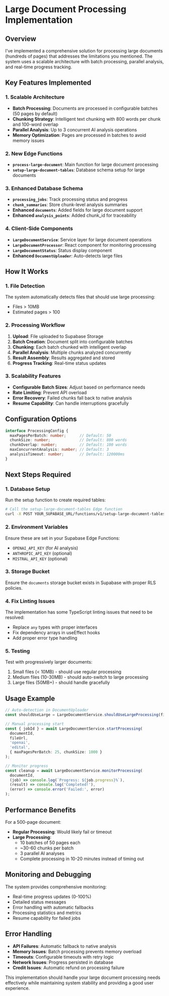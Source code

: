 # Large Document Processing Implementation

## Overview

I've implemented a comprehensive solution for processing large documents (hundreds of pages) that addresses the limitations you mentioned. The system uses a scalable architecture with batch processing, parallel analysis, and real-time progress tracking.

## Key Features Implemented

### 1. **Scalable Architecture**
- **Batch Processing**: Documents are processed in configurable batches (50 pages by default)
- **Chunking Strategy**: Intelligent text chunking with 800 words per chunk and 100-word overlap
- **Parallel Analysis**: Up to 3 concurrent AI analysis operations
- **Memory Optimization**: Pages are processed in batches to avoid memory issues

### 2. **New Edge Functions**
- **`process-large-document`**: Main function for large document processing
- **`setup-large-document-tables`**: Database schema setup for large documents

### 3. **Enhanced Database Schema**
- **`processing_jobs`**: Track processing status and progress
- **`chunk_summaries`**: Store chunk-level analysis summaries  
- **Enhanced `documents`**: Added fields for large document support
- **Enhanced `analysis_points`**: Added chunk_id for traceability

### 4. **Client-Side Components**
- **`LargeDocumentService`**: Service layer for large document operations
- **`LargeDocumentProcessor`**: React component for monitoring processing
- **`LargeDocumentStatus`**: Status display component
- **Enhanced `DocumentUploader`**: Auto-detects large files

## How It Works

### 1. **File Detection**
The system automatically detects files that should use large processing:
- Files > 10MB
- Estimated pages > 100

### 2. **Processing Workflow**
1. **Upload**: File uploaded to Supabase Storage
2. **Batch Creation**: Document split into configurable batches
3. **Chunking**: Each batch chunked with intelligent overlap
4. **Parallel Analysis**: Multiple chunks analyzed concurrently
5. **Result Assembly**: Results aggregated and stored
6. **Progress Tracking**: Real-time status updates

### 3. **Scalability Features**
- **Configurable Batch Sizes**: Adjust based on performance needs
- **Rate Limiting**: Prevent API overload
- **Error Recovery**: Failed chunks fall back to native analysis
- **Resume Capability**: Can handle interruptions gracefully

## Configuration Options

```typescript
interface ProcessingConfig {
  maxPagesPerBatch: number;      // Default: 50
  chunkSize: number;             // Default: 800 words
  chunkOverlap: number;          // Default: 100 words
  maxConcurrentAnalysis: number; // Default: 3
  analysisTimeout: number;       // Default: 120000ms
}
```

## Next Steps Required

### 1. **Database Setup**
Run the setup function to create required tables:
```bash
# Call the setup-large-document-tables Edge function
curl -X POST YOUR_SUPABASE_URL/functions/v1/setup-large-document-tables
```

### 2. **Environment Variables**
Ensure these are set in your Supabase Edge Functions:
- `OPENAI_API_KEY` (for AI analysis)
- `ANTHROPIC_API_KEY` (optional)
- `MISTRAL_API_KEY` (optional)

### 3. **Storage Bucket**
Ensure the `documents` storage bucket exists in Supabase with proper RLS policies.

### 4. **Fix Linting Issues**
The implementation has some TypeScript linting issues that need to be resolved:
- Replace `any` types with proper interfaces
- Fix dependency arrays in useEffect hooks
- Add proper error type handling

### 5. **Testing**
Test with progressively larger documents:
1. Small files (< 10MB) - should use regular processing
2. Medium files (10-30MB) - should auto-switch to large processing
3. Large files (50MB+) - should handle gracefully

## Usage Example

```typescript
// Auto-detection in DocumentUploader
const shouldUseLarge = LargeDocumentService.shouldUseLargeProcessing(file.size);

// Manual processing start
const { jobId } = await LargeDocumentService.startProcessing(
  documentId,
  fileUrl,
  'openai',
  'edital',
  { maxPagesPerBatch: 25, chunkSize: 1000 }
);

// Monitor progress
const cleanup = await LargeDocumentService.monitorProcessing(
  documentId,
  (job) => console.log(`Progress: ${job.progress}%`),
  (result) => console.log('Completed!'),
  (error) => console.error('Failed:', error)
);
```

## Performance Benefits

For a 500-page document:
- **Regular Processing**: Would likely fail or timeout
- **Large Processing**: 
  - 10 batches of 50 pages each
  - ~30-60 chunks per batch
  - 3 parallel AI analyses
  - Complete processing in 10-20 minutes instead of timing out

## Monitoring and Debugging

The system provides comprehensive monitoring:
- Real-time progress updates (0-100%)
- Detailed status messages
- Error handling with automatic fallbacks
- Processing statistics and metrics
- Resume capability for failed jobs

## Error Handling

- **API Failures**: Automatic fallback to native analysis
- **Memory Issues**: Batch processing prevents memory overload
- **Timeouts**: Configurable timeouts with retry logic
- **Network Issues**: Progress persisted in database
- **Credit Issues**: Automatic refund on processing failure

This implementation should handle your large document processing needs effectively while maintaining system stability and providing a good user experience.